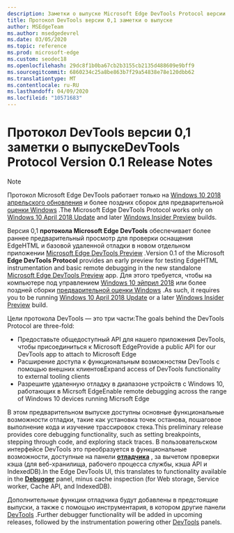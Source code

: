 ```yaml
---
description: Заметки о выпуске Microsoft Edge DevTools Protocol версии 0,1
title: Протокол DevTools версии 0,1 заметки о выпуске
author: MSEdgeTeam
ms.author: msedgedevrel
ms.date: 03/05/2020
ms.topic: reference
ms.prod: microsoft-edge
ms.custom: seodec18
ms.openlocfilehash: 29dc8f1b0ba67cb2b3155cb2135d488609e9bff9
ms.sourcegitcommit: 6860234c25a8be863b7f29a54838e78e120dbb62
ms.translationtype: MT
ms.contentlocale: ru-RU
ms.lasthandoff: 04/09/2020
ms.locfileid: "10571683"
---
```

# <span data-ttu-id="b880b-103">Протокол DevTools версии 0,1 заметки о выпуске</span><span class="sxs-lookup"><span data-stu-id="b880b-103">DevTools Protocol Version 0.1 Release Notes</span></span>

> [!NOTE]
> <span data-ttu-id="b880b-104">Протокол Microsoft Edge DevTools работает только на [Windows 10 2018 апрельского обновления](https://blogs.windows.com/windowsexperience/2018/04/30/how-to-get-the-windows-10-april-2018-update/#5VXkQMU41CJzZPER.97) и более поздних сборок для предварительной [оценки Windows](https://insider.windows.com/en-us/getting-started/) .</span><span class="sxs-lookup"><span data-stu-id="b880b-104">The Microsoft Edge DevTools Protocol works only on [Windows 10 April 2018 Update](https://blogs.windows.com/windowsexperience/2018/04/30/how-to-get-the-windows-10-april-2018-update/#5VXkQMU41CJzZPER.97) and later [Windows Insider Preview](https://insider.windows.com/en-us/getting-started/) builds.</span></span>

<span data-ttu-id="b880b-105">Версия 0,1 **протокола Microsoft Edge DevTools** обеспечивает более раннее предварительный просмотр для проверки оснащения EdgeHTML и базовой удаленной отладки в новом отдельном приложении [Microsoft Edge DevTools Preview](https://www.microsoft.com/store/p/microsoft-edge-devtools-preview/9mzbfrmz0mnj?activetab=pivot%3aoverviewtab) .</span><span class="sxs-lookup"><span data-stu-id="b880b-105">Version 0.1 of the Microsoft **Edge DevTools Protocol** provides an early preview for testing EdgeHTML instrumentation and basic remote debugging in the new standalone [Microsoft Edge DevTools Preview](https://www.microsoft.com/store/p/microsoft-edge-devtools-preview/9mzbfrmz0mnj?activetab=pivot%3aoverviewtab) app.</span></span> <span data-ttu-id="b880b-106">Для этого требуется, чтобы на компьютере под управлением [Windows 10 эйприл 2018](https://blogs.windows.com/windowsexperience/2018/04/30/how-to-get-the-windows-10-april-2018-update/#5VXkQMU41CJzZPER.97) или более поздней сборки [предварительной оценки Windows](https://insider.windows.com/en-us/getting-started/) .</span><span class="sxs-lookup"><span data-stu-id="b880b-106">As such, it requires you to be running [Windows 10 April 2018 Update](https://blogs.windows.com/windowsexperience/2018/04/30/how-to-get-the-windows-10-april-2018-update/#5VXkQMU41CJzZPER.97) or a later [Windows Insider Preview](https://insider.windows.com/en-us/getting-started/) build.</span></span>

<span data-ttu-id="b880b-107">Цели протокола DevTools — это три части:</span><span class="sxs-lookup"><span data-stu-id="b880b-107">The goals behind the DevTools Protocol are three-fold:</span></span>

 - <span data-ttu-id="b880b-108">Предоставьте общедоступный API для нашего приложения DevTools, чтобы присоединиться к Microsoft Edge</span><span class="sxs-lookup"><span data-stu-id="b880b-108">Provide a public API for our DevTools app to attach to Microsoft Edge</span></span>
 - <span data-ttu-id="b880b-109">Расширение доступа к функциональным возможностям DevTools с помощью внешних клиентов</span><span class="sxs-lookup"><span data-stu-id="b880b-109">Expand access of DevTools functionality to external tooling clients</span></span>
 - <span data-ttu-id="b880b-110">Разрешите удаленную отладку в диапазоне устройств с Windows 10, работающих в Micrsoft Edge</span><span class="sxs-lookup"><span data-stu-id="b880b-110">Enable remote debugging across the range of Windows 10 devices running Micrsoft Edge</span></span> 

<span data-ttu-id="b880b-111">В этом предварительном выпуске доступны основные функциональные возможности отладки, такие как установка точек останова, пошаговое выполнение кода и изучение трассировок стека.</span><span class="sxs-lookup"><span data-stu-id="b880b-111">This preliminary release provides core debugging functionality, such as setting breakpoints, stepping through code, and exploring stack traces.</span></span> <span data-ttu-id="b880b-112">В пользовательском интерфейсе DevTools это преобразуется в функциональные возможности, доступные на панели [**отладчика**](../../devtools-guide/debugger.md) , за вычетом проверки кэша (для веб-хранилища, рабочего процесса службы, кэша API и IndexedDB).</span><span class="sxs-lookup"><span data-stu-id="b880b-112">In the Edge DevTools UI, this translates to functionality available in the [**Debugger**](../../devtools-guide/debugger.md) panel, minus cache inspection (for Web storage, Service worker, Cache API, and IndexedDB).</span></span> 

<span data-ttu-id="b880b-113">Дополнительные функции отладчика будут добавлены в предстоящие выпуски, а также с помощью инструментария, в котором другие панели [DevTools](../../devtools-guide.md) .</span><span class="sxs-lookup"><span data-stu-id="b880b-113">Further debugger functionality will be added in upcoming releases, followed by the instrumentation powering other [DevTools](../../devtools-guide.md) panels.</span></span>
